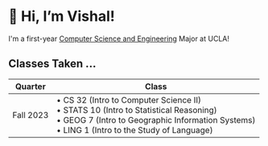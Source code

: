 # 👋 Hi, I’m Vishal! 
I'm a first-year [Computer Science and Engineering]([url](https://catalog.registrar.ucla.edu/major/2023/ComputerScienceandEngineeringBS)https://catalog.registrar.ucla.edu/major/2023/ComputerScienceandEngineeringBS) Major at UCLA! 

## Classes Taken ... 
| Quarter | Class | 
| -------- | ----- |
| Fall 2023 | • CS 32 (Intro to Computer Science II) <br> • STATS 10 (Intro to Statistical Reasoning) <br> • GEOG 7 (Intro to Geographic Information Systems) <br> • LING 1 (Intro to the Study of Language) |
